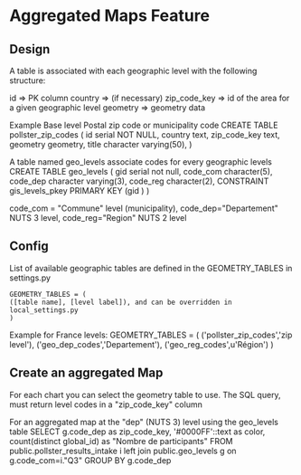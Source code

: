 Aggregated Maps Feature
========================

Design
---------
A table is associated with each geographic level with the following structure:

 id => PK column
 country => (if necessary)
 zip_code_key => id of the area for a given geographic level
 geometry => geometry data

Example Base level Postal zip code or municipality code
 	CREATE TABLE pollster_zip_codes
 	(
   	  id serial NOT NULL,
   	  country text,
      zip_code_key text,
	  geometry geometry,
	  title character varying(50),
    )


A table named geo_levels associate codes for every geographic levels
	CREATE TABLE geo_levels
	(
	  gid serial not null,
	  code_com character(5),
	  code_dep character varying(3),
	  code_reg character(2),
	  CONSTRAINT gis_levels_pkey PRIMARY KEY (gid )
	)

code_com = "Commune" level (municipality), code_dep="Departement" NUTS 3 level, code_reg="Region" NUTS 2 level

Config
----------
List of available geographic tables are defined in the
GEOMETRY_TABLES in settings.py 

	GEOMETRY_TABLES = (
	([table name], [level label]), and can be overridden in local_settings.py
	)

Example for France levels:
	GEOMETRY_TABLES = (
	 ('pollster_zip_codes','zip level'),
	 ('geo_dep_codes','Departement'),
	 ('geo_reg_codes',u'Région')
	)

Create an aggregated Map
-----------------
For each chart you can select the geometry table to use.
The SQL query, must return level codes in a  "zip_code_key" column

For an aggregated map at the "dep" (NUTS 3) level using the geo_levels table
	SELECT 
	  g.code_dep as zip_code_key, 
	  '#0000FF'::text as color,
	  count(distinct global_id) as "Nombre de participants"
	FROM 
	  public.pollster_results_intake i
	  left join 
	  public.geo_levels g
	  on g.code_com=i."Q3"
	GROUP BY g.code_dep



